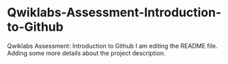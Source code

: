 # Qwiklabs-Assessment-Introduction-to-Github
Qwiklabs Assessment: Introduction to Github
I am editing the README file. Adding some more details about the project description.
